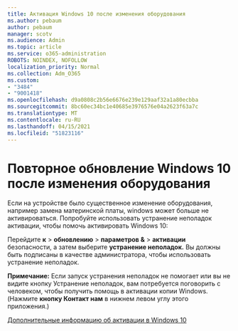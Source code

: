 ```yaml
---
title: Активация Windows 10 после изменения оборудования
ms.author: pebaum
author: pebaum
manager: scotv
ms.audience: Admin
ms.topic: article
ms.service: o365-administration
ROBOTS: NOINDEX, NOFOLLOW
localization_priority: Normal
ms.collection: Adm_O365
ms.custom:
- "3484"
- "9001418"
ms.openlocfilehash: d9a0808c2b56e6676e239e129aaf32a1a80ecbba
ms.sourcegitcommit: 8bc60ec34bc1e40685e3976576e04a2623f63a7c
ms.translationtype: MT
ms.contentlocale: ru-RU
ms.lasthandoff: 04/15/2021
ms.locfileid: "51823116"
---
```

# <a name="reactivating-windows-10-after-a-hardware-change"></a>Повторное обновление Windows 10 после изменения оборудования

Если на устройстве было существенное изменение оборудования, например замена материнской платы, windows может больше не активироваться. Попробуйте использовать устранение неполадок активации, чтобы помочь активировать Windows 10:

Перейдите **к**  >  **обновлению**  >  **параметров &**  >  **активации** безопасности, а затем выберите **устранение неполадок.** Вы должны быть подписаны в качестве администратора, чтобы использовать устранение неполадок.

**Примечание:** Если запуск устранения неполадок не помогает или  вы не видите кнопку Устранение неполадок, вам потребуется поговорить с человеком, чтобы получить помощь в активации копии Windows. (Нажмите **кнопку Контакт нам** в нижнем левом углу этого приложения.)

[Дополнительные информацию об активации в Windows 10](https://support.microsoft.com/help/12440/windows-10-activate)

